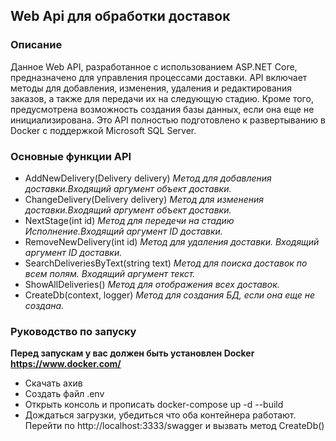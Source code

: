 ## **Web Api для обработки доставок**

### Описание

Данное Web API, разработанное с использованием ASP.NET Core, предназначено для управления процессами доставки.
API включает методы для добавления, изменения, удаления и редактирования заказов, а также для передачи их на следующую стадию.
Кроме того, предусмотрена возможность создания базы данных, если она еще не инициализирована.
Это API полностью подготовлено к развертыванию в Docker с поддержкой Microsoft SQL Server.

### Основные функции API

- AddNewDelivery(Delivery delivery) _Метод для добавления доставки.Входящий аргумент объект доставки._
- ChangeDelivery(Delivery delivery) _Метод для изменения доставки.Входящий аргумент объект доставки._
- NextStage(int id) _Метод для передечи на стадию Исполнение.Входящий аргумент ID доставки._
- RemoveNewDelivery(int id) _Метод для удаления доставки. Входящий аргумент ID доставки._
- SearchDeliveriesByText(string text) _Метод для поиска доставок по всем полям. Входящий аргумент текст._
- ShowAllDeliveries() _Метод для отображения всех доставок._
- CreateDb(context, logger) _Метод для создания БД, если она еще не создана._

### **Руководство по запуску**
**Перед запускам у вас должен быть установлен Docker https://www.docker.com/**
- Скачать ахив
- Создать файл .env
- Открыть консоль и прописать docker-compose up -d --build
- Дождаться загрузки, убедиться что оба контейнера работают. Перейти по http://localhost:3333/swagger и вызвать метод CreateDb()
  
